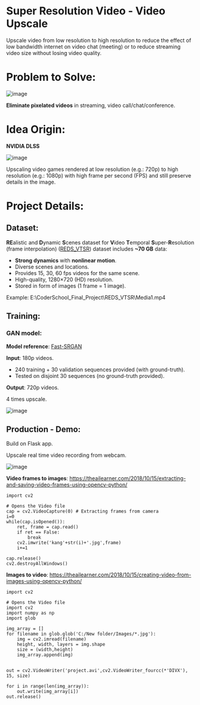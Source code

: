 # Super Resolution Video - Video Upscale
Upscale video from low resolution to high resolution to reduce the effect of low bandwidth internet on video chat (meeting) or to reduce streaming video size without losing video quality.

# Problem to Solve:
![image](https://user-images.githubusercontent.com/71629218/99867213-16cff080-2bea-11eb-9d85-0ed480ec6aac.png)

**Eliminate pixelated videos** in streaming, video call/chat/conference.

# Idea Origin:
**NVIDIA DLSS**

![image](https://user-images.githubusercontent.com/71629218/99867318-2c91e580-2beb-11eb-92f2-076c187e10e3.png)

Upscaling video games rendered at low resolution (e.g.: 720p) to high resolution (e.g.: 1080p) with high frame per second (FPS) and still preserve details in the image.

# Project Details:
## Dataset:
**RE**alistic and **D**ynamic **S**cenes dataset for **V**ideo **T**emporal **S**uper-**R**esolution (frame interpolation) ([REDS_VTSR](https://seungjunnah.github.io/Datasets/reds.html)) dataset includes **~70 GB** data:

- **Strong dynamics** with **nonlinear motion**.
- Diverse scenes and locations.
- Provides 15, 30, 60 fps videos for the same scene.
- High-quality, 1280×720 (HD) resolution.
- Stored in form of images (1 frame = 1 image).

Example: E:\CoderSchool_Final_Project\REDS_VTSR\Media1.mp4

## Training:
### GAN model:
**Model reference**: [Fast-SRGAN](https://github.com/HasnainRaz/Fast-SRGAN)

**Input**: 180p videos.

- 240 training + 30 validation sequences provided (with ground-truth).
- Tested on disjoint 30 sequences (no ground-truth provided).

**Output**: 720p videos.

4 times upscale.

![image](https://user-images.githubusercontent.com/71629218/99871806-f450ce00-2c0f-11eb-86af-073f6b5a9545.png)

## Production - Demo:
Build on Flask app.

Upscale real time video recording from webcam.

![image](https://user-images.githubusercontent.com/71629218/99871713-4ba26e80-2c0f-11eb-917f-b451a08aa4ea.png)

**Video frames to images**:
https://theailearner.com/2018/10/15/extracting-and-saving-video-frames-using-opencv-python/
```
import cv2
 
# Opens the Video file
cap = cv2.VideoCapture(0) # Extracting frames from camera
i=0
while(cap.isOpened()):
    ret, frame = cap.read()
    if ret == False:
        break
    cv2.imwrite('kang'+str(i)+'.jpg',frame)
    i+=1
 
cap.release()
cv2.destroyAllWindows()
```

**Images to video**:
https://theailearner.com/2018/10/15/creating-video-from-images-using-opencv-python/
```
import cv2
 
# Opens the Video file
import cv2
import numpy as np
import glob

img_array = []
for filename in glob.glob('C:/New folder/Images/*.jpg'):
    img = cv2.imread(filename)
    height, width, layers = img.shape
    size = (width,height)
    img_array.append(img)


out = cv2.VideoWriter('project.avi',cv2.VideoWriter_fourcc(*'DIVX'), 15, size)
 
for i in range(len(img_array)):
    out.write(img_array[i])
out.release()
```
